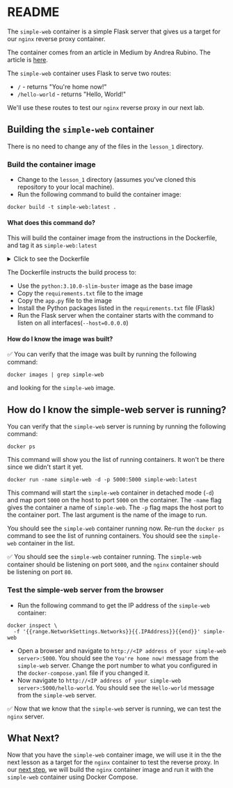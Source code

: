 # README

The `simple-web` container is a simple Flask server that gives us a target for our `nginx` reverse proxy container.

The container comes from an article in Medium by Andrea Rubino. The article is [here](https://medium.com/@andrearubino/deploy-a-flask-app-with-nginx-and-gunicorn-inside-docker-62b26dc0e15a).

The `simple-web` container uses Flask to serve two routes:
- `/` - returns "You're home now!"
- `/hello-world` - returns "Hello, World!"

We'll use these routes to test our `nginx` reverse proxy in our next lab.


## Building the `simple-web` container

There is no need to change any of the files in the `lesson_1` directory. 

### Build the container image

- Change to the `lesson_1` directory (assumes you've cloned this repository to your local machine).
- Run the following command to build the container image:

```
docker build -t simple-web:latest .
```

#### What does this command do?

This will build the container image from the instructions in the Dockerfile, and tag it as `simple-web:latest`

<details>
<summary>Click to see the Dockerfile</summary>
  <pre><code>
  FROM python:3.11.4-slim-buster
  WORKDIR /flask-simple-app
  COPY requirements.txt requirements.txt
  COPY app.py app.py
  RUN pip3 install -r requirements.txt
  CMD ["python3", "-m", "flask", "run", "--host=0.0.0.0"]
  </code></pre>
</details>

The Dockerfile instructs the build process to:
- Use the `python:3.10.0-slim-buster` image as the base image
- Copy the `requirements.txt` file to the image
- Copy the `app.py` file to the image
- Install the Python packages listed in the `requirements.txt` file (Flask)
- Run the Flask server when the container starts with the command to listen on all interfaces(`--host=0.0.0.0`)

#### How do I know the image was built?

:white_check_mark: You can verify that the image was built by running the following command:

```
docker images | grep simple-web
``` 
and looking for the `simple-web` image.

## How do I know the simple-web server is running?

You can verify that the `simple-web` server is running by running the following command:

```
docker ps
``` 
This command will show you the list of running containers. It won't be there since we didn't start it yet. 

```
docker run -name simple-web -d -p 5000:5000 simple-web:latest
```
This command will start the `simple-web` container in detached mode (`-d`) and map port `5000` on the host to port `5000` on the container. The `-name` flag gives the container a name of `simple-web`. The `-p` flag maps the host port to the container port. The last argument is the name of the image to run.

You should see the `simple-web` container running now. Re-run the `docker ps` command to see the list of running containers. You should see the `simple-web` container in the list.


:white_check_mark: You should see the `simple-web` container running. The `simple-web` container should be listening on port `5000`, and the `nginx` container should be listening on port `80`.

### Test the simple-web server from the browser

- Run the following command to get the IP address of the `simple-web` container:

```
docker inspect \
  -f '{{range.NetworkSettings.Networks}}{{.IPAddress}}{{end}}' simple-web
```
- Open a browser and navigate to `http://<IP address of your simple-web server>:5000`. You should see the `You're home now!` message from the `simple-web` server. Change the port number to what you configured in the `docker-compose.yaml` file if you changed it.
- Now navigate to `http://<IP address of your simple-web server>:5000/hello-world`. You should see the `Hello-world` message from the `simple-web` server.

:white_check_mark: Now that we know that the `simple-web` server is running, we can test the `nginx` server.

## What Next?

Now that you have the `simple-web` container image, we will use it in the the next lesson as a target for the `nginx` container to test the reverse proxy. In our [next step](../nginx), we will build the `nginx` container image and run it with the `simple-web` container using Docker Compose.


